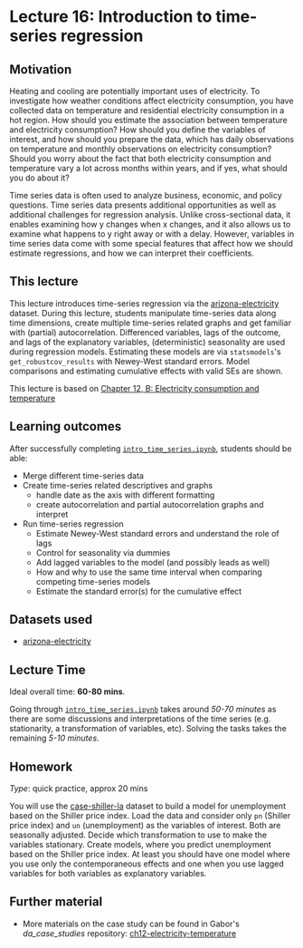 # Lecture 16: Introduction to time-series regression

## Motivation

Heating and cooling are potentially important uses of electricity. To investigate how weather conditions affect electricity consumption, you have collected data on temperature and residential electricity consumption in a hot region. How should you estimate the association between temperature and electricity consumption? How should you define the variables of interest, and how should you prepare the data, which has daily observations on temperature and monthly observations on electricity consumption? Should you worry about the fact that both electricity consumption and temperature vary a lot across months within years, and if yes, what should you do about it?

Time series data is often used to analyze business, economic, and policy questions. Time series data presents additional opportunities as well as additional challenges for regression analysis. Unlike cross-sectional data, it enables examining how y changes when x changes, and it also allows us to examine what happens to y right away or with a delay. However, variables in time series data come with some special features that affect how we should estimate regressions, and how we can interpret their coefficients.

## This lecture

This lecture introduces time-series regression via the [arizona-electricity](https://gabors-data-analysis.com/datasets/#arizona-electricity) dataset. During this lecture, students manipulate time-series data along time dimensions, create multiple time-series related graphs and get familiar with (partial) autocorrelation. Differenced variables, lags of the outcome, and lags of the explanatory variables, (deterministic) seasonality are used during regression models. Estimating these models are via `statsmodels`'s `get_robustcov_results` with Newey-West standard errors. Model comparisons and estimating cumulative effects with valid SEs are shown.

This lecture is based on [Chapter 12, B: Electricity consumption and temperature](https://gabors-data-analysis.com/casestudies/#ch12b-electricity-consumption-and-temperature)

## Learning outcomes
After successfully completing [`intro_time_series.ipynb`](https://github.com/gabors-data-analysis/da-coding-python/blob/main/lecture16-timeseries-regression/intro_time_series.ipynb), students should be able:

  - Merge different time-series data
  - Create time-series related descriptives and graphs
    - handle date as the axis with different formatting
    - create autocorrelation and partial autocorrelation graphs and interpret
  - Run time-series regression
    - Estimate Newey-West standard errors and understand the role of lags
    - Control for seasonality via dummies
    - Add lagged variables to the model (and possibly leads as well)
    - How and why to use the same time interval when comparing competing time-series models
    - Estimate the standard error(s) for the cumulative effect

## Datasets used

- [arizona-electricity](https://gabors-data-analysis.com/datasets/#arizona-electricity)

## Lecture Time

Ideal overall time: **60-80 mins**.

Going through [`intro_time_series.ipynb`](https://github.com/gabors-data-analysis/da-coding-python/blob/main/lecture16-timeseries-regression/intro_time_series.ipynb) takes around *50-70 minutes* as there are some discussions and interpretations of the time series (e.g. stationarity, a transformation of variables, etc). Solving the tasks takes the remaining *5-10 minutes*.


## Homework

*Type*: quick practice, approx 20 mins

You will use the [case-shiller-la](https://gabors-data-analysis.com/datasets/#case-shiller-la) dataset to build a model for unemployment based on the Shiller price index. Load the data and consider only `pn` (Shiller price index) and `un` (unemployment) as the variables of interest. Both are seasonally adjusted. Decide which transformation to use to make the variables stationary. Create models, where you predict unemployment based on the Shiller price index. At least you should have one model where you use only the contemporaneous effects and one when you use lagged variables for both variables as explanatory variables.


## Further material

  - More materials on the case study can be found in Gabor's *da_case_studies* repository: [ch12-electricity-temperature](https://github.com/gabors-data-analysis/da_case_studies/tree/master/ch12-electricity-temperature)

